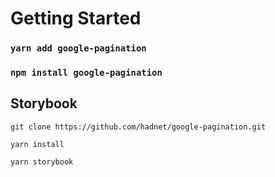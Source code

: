 # Getting Started

### `yarn add google-pagination`
### `npm install google-pagination`

## Storybook

`git clone https://github.com/hadnet/google-pagination.git`

`yarn install`

`yarn storybook`
